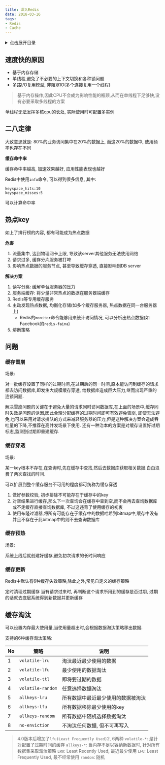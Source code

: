 ```yaml
---
title: 深入Redis
date: 2018-03-16
tags:
- Redis
- Cache
---
```

<details>
<summary>点击展开目录</summary>
<!-- TOC -->

- [速度快的原因](#速度快的原因)
- [二八定律](#二八定律)
- [热点key](#热点key)
- [问题](#问题)
    - [缓存雪崩](#缓存雪崩)
    - [缓存穿透](#缓存穿透)
    - [缓存预热](#缓存预热)
    - [缓存更新](#缓存更新)
- [缓存淘汰](#缓存淘汰)

<!-- /TOC -->
</details>

## 速度快的原因

* 基于内存存储
* 单线程,避免了不必要的上下文切换和各种锁问题
* 多路I/O复用模型, 非阻塞IO(多个连接复用一个线程)

> 基于内存操作,因此CPU不会成为影响性能的瓶颈,从而在单线程下足够快,没有必要采取多线程的方案

单线程无法发挥多核cpu的长处, 实际使用时可配置多实例

## 二八定律

大致意思就是: 80%的业务访问集中在20%的数据上,
而这20%的数据中, 使用频率也存在不同

**缓存命中率**

缓存命中率越高, 加速效果越好, 应用性能表现也越好

Redis中使用`info`命令, 可以得到很多信息, 其中:
```
keyspace_hits:10
keyspace_misses:5
```
可以计算命中率

## 热点key

如上了排行榜的内容, 都有可能成为热点数据

**危害**
1. 流量集中, 达到物理网卡上限, 导致该server其他服务无法使用网络
2. 请求过多, 缓存分片服务被打垮
3. 影响热点数据的服务节点, 甚至导致缓存穿透, 直接影响到DB server

**解决方案**
1. 读写分离: 缓解单台服务器的压力
2. 服务端缓存: 将少量非常热点的数据在服务器端缓存
3. Redis等专用缓存服务
4. 主动发现热点数据, 均衡化存储(如多个缓存服务器, 热点数据在同一台服务器上)
    * Redis的`monitor`命令能够用来统计访问情况, 可以分析出热点数据(如Facebook的`redis-faina`)
5. 熔断策略

## 问题

### 缓存雪崩

场景:

对一批缓存设置了同样的过期时间,在过期后的同一时间,原本能访问到缓存的请求都去访问数据库,即发生大规模缓存穿透, 给数据库造成巨大压力,继而出现严重的连锁问题.

解决雪崩问题的关键在于避免大量的请求同时访问数据库,在上面的场景中,缓存同时失效是问题的诱因,因此合理分配缓存的过期时间即可有效避免雪崩,
即使无法避免,也可以采用对请求排队的方式来减轻服务器的压力,但是这种解决方案会造成吞吐量的下降,不推荐在高并发场景下使用.
还有一种治本的方案是对缓存设置好过期标志,监测到过期即重建缓存.

### 缓存穿透

场景:

某一key根本不存在,在查询时,先在缓存中查找,然后去数据库获取相关数据.白白浪费了两次查找的时间.

可以扩展到整个缓存服务不可用的程度都可统称为缓存穿透

1. 做好参数校验, 初步排除不可能存在于缓存中的key
2. 对空结果进行缓存,那么下一次查询会在缓存中查到空,而不会再去查询数据库或不走缓存直接查询数据库, 不过这违背了使用缓存的初衷
3. 使用布隆过滤器,将所有可能存在于缓存中的数据哈希到bitmap中,缓存中没有并且不存在于此bitmap中的则不去查询数据库

### 缓存预热

场景:

系统上线后就创建好缓存,避免初次请求的长时间响应

### 缓存更新

Redis中默认有6种缓存失效策略,除此之外,常见自定义的缓存策略

定时清理过期缓存
当有请求过来时, 再判断这个请求所用到的缓存是否过期, 过期的话就去底层系统得到新数据并更新缓存


## 缓存淘汰

可以设置内存最大使用量,当使用量超出时,会根据数据淘汰策略移出数据.

支持的6种缓存淘汰策略:

|No| 策略            | 说明                               |
|-----| --------------- | ---------------------------------- |
|1| `volatile-lru`    | 淘汰最近最少使用的数据             |
|2| `volatile-lfu`|最少使用的数据淘汰|
|3| `volatile-ttl`    | 即将要过期的数据                   |
|4| `volatile-random` | 任意选择数据淘汰                   |
|5| `allkeys-lru`     | 所有数据中最近最少使用的数据被淘汰 |
|6| `allkeys-lfu`|所有数据移除最少使用的key|
|7| `allkeys-random`  | 所有数据中随机选择数据淘汰         |
|8| `no-enviction`    | 不淘汰任何数据, 但不可再写入        |

> 4.0版本后增加了`lfu(Least Frequently Used)`2, 6两种
> `volatile-*`: 是针对配置了过期时间的缓存
> `allkeys-*`: 当内存不足以容纳新数据时, 针对所有数据集采取淘汰策略
> `LRU`: Least Recently Used, 最近最少使用
> `LFU`: Least Frequently Used, 最不经常使用
> `random`: 随机

